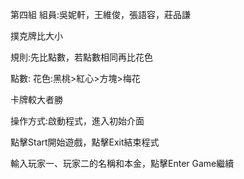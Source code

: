 第四組 組員:吳妮軒，王維俊，張語容，莊品謙

撲克牌比大小

規則:先比點數，若點數相同再比花色

點數:     花色:黑桃>紅心>方塊>梅花

卡牌較大者勝

操作方式:啟動程式，進入初始介面

點擊Start開始遊戲，點擊Exit結束程式

輸入玩家一、玩家二的名稱和本金，點擊Enter Game繼續

